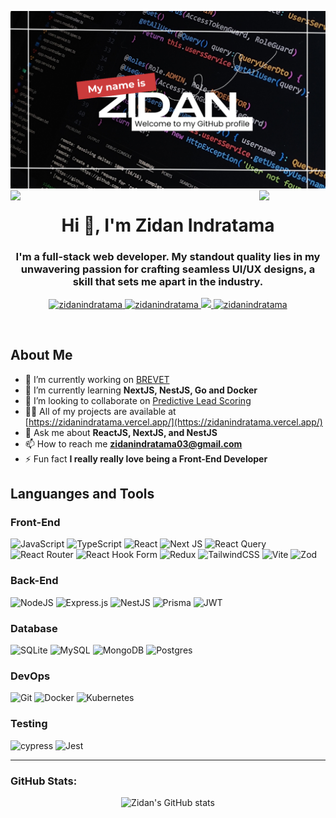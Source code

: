![logo](banner.png)
<img align="left" src="https://user-images.githubusercontent.com/65187002/144930161-2f783401-8d27-4fdf-a2f7-cc0ba32f1f1f.gif" width="21%" style="display:inline;"><img align="right" src="https://user-images.githubusercontent.com/65187002/144930161-2f783401-8d27-4fdf-a2f7-cc0ba32f1f1f.gif" width="21%" style="display:inline;">

<h1 align="center">Hi 👋, I'm Zidan Indratama</h1>
<h3 align="center">I'm a full-stack web developer. My standout quality lies in my unwavering passion for crafting seamless UI/UX designs, a skill that sets me apart in the industry.</h3>

<p align="center">
 <a href="https://zidanindratama.vercel.app/" target="blank">
  <img src="https://img.shields.io/badge/Website-DC143C?style=for-the-badge&logo=medium&logoColor=white" alt="zidanindratama" />
 </a>
 <a href="https://linkedin.com/in/zidan-indratama" target="_blank">
  <img src="https://img.shields.io/badge/LinkedIn-0077B5?style=for-the-badge&logo=linkedin&logoColor=white" alt="zidanindratama"/>
 </a>
 <a href="https://twitter.com/zidanindratama" target="_blank">
  <img src="https://img.shields.io/badge/Twitter-1DA1F2?style=for-the-badge&logo=twitter&logoColor=white" />
 </a>
 <a href="https://instagram.com/zidanindratama" target="_blank">
  <img src="https://img.shields.io/badge/Instagram-fe4164?style=for-the-badge&logo=instagram&logoColor=white" alt="zidanindratama" />
 </a> 
</p>
<br />

## About Me

- 🔭 I’m currently working on [BREVET](https://tax-center-brevet-gunadarma.vercel.app/)
- 🌱 I’m currently learning **NextJS, NestJS, Go and Docker**
- 👯 I’m looking to collaborate on [Predictive Lead Scoring](https://github.com/zidanindratama/fe-predictive-lead-scoring)
- 👨‍💻 All of my projects are available at [https://zidanindratama.vercel.app/](https://zidanindratama.vercel.app/)
- 💬 Ask me about **ReactJS, NextJS, and NestJS**
- 📫 How to reach me **zidanindratama03@gmail.com**
- ⚡ Fun fact **I really really love being a Front-End Developer**

## Languanges and Tools

### Front-End

![JavaScript](https://img.shields.io/badge/javascript-%23323330.svg?style=for-the-badge&logo=javascript&logoColor=%23F7DF1E)
![TypeScript](https://img.shields.io/badge/typescript-%23007ACC.svg?style=for-the-badge&logo=typescript&logoColor=white)
![React](https://img.shields.io/badge/react-%2320232a.svg?style=for-the-badge&logo=react&logoColor=%2361DAFB)
![Next JS](https://img.shields.io/badge/Next-black?style=for-the-badge&logo=next.js&logoColor=white)
![React Query](https://img.shields.io/badge/-React%20Query-FF4154?style=for-the-badge&logo=react%20query&logoColor=white)
![React Router](https://img.shields.io/badge/React_Router-CA4245?style=for-the-badge&logo=react-router&logoColor=white)
![React Hook Form](https://img.shields.io/badge/React%20Hook%20Form-%23EC5990.svg?style=for-the-badge&logo=reacthookform&logoColor=white)
![Redux](https://img.shields.io/badge/redux-%23593d88.svg?style=for-the-badge&logo=redux&logoColor=white)
![TailwindCSS](https://img.shields.io/badge/tailwindcss-%2338B2AC.svg?style=for-the-badge&logo=tailwind-css&logoColor=white)
![Vite](https://img.shields.io/badge/vite-%23646CFF.svg?style=for-the-badge&logo=vite&logoColor=white)
![Zod](https://img.shields.io/badge/zod-%233068b7.svg?style=for-the-badge&logo=zod&logoColor=white)

### Back-End

![NodeJS](https://img.shields.io/badge/node.js-6DA55F?style=for-the-badge&logo=node.js&logoColor=white)
![Express.js](https://img.shields.io/badge/express.js-%23404d59.svg?style=for-the-badge&logo=express&logoColor=%2361DAFB)
![NestJS](https://img.shields.io/badge/nestjs-%23E0234E.svg?style=for-the-badge&logo=nestjs&logoColor=white)
![Prisma](https://img.shields.io/badge/Prisma-3982CE?style=for-the-badge&logo=Prisma&logoColor=white)
![JWT](https://img.shields.io/badge/JWT-black?style=for-the-badge&logo=JSON%20web%20tokens)

### Database

![SQLite](https://img.shields.io/badge/sqlite-%2307405e.svg?style=for-the-badge&logo=sqlite&logoColor=white)
![MySQL](https://img.shields.io/badge/mysql-4479A1.svg?style=for-the-badge&logo=mysql&logoColor=white)
![MongoDB](https://img.shields.io/badge/MongoDB-%234ea94b.svg?style=for-the-badge&logo=mongodb&logoColor=white)
![Postgres](https://img.shields.io/badge/postgres-%23316192.svg?style=for-the-badge&logo=postgresql&logoColor=white)

### DevOps

![Git](https://img.shields.io/badge/git-%23F05033.svg?style=for-the-badge&logo=git&logoColor=white)
![Docker](https://img.shields.io/badge/docker-%230db7ed.svg?style=for-the-badge&logo=docker&logoColor=white)
![Kubernetes](https://img.shields.io/badge/kubernetes-%23326ce5.svg?style=for-the-badge&logo=kubernetes&logoColor=white)

### Testing

![cypress](https://img.shields.io/badge/-cypress-%23E5E5E5?style=for-the-badge&logo=cypress&logoColor=058a5e)
![Jest](https://img.shields.io/badge/-jest-%23C21325?style=for-the-badge&logo=jest&logoColor=white)

---

<h3 align="left">GitHub Stats:</h3>
<div align="center">
 
![Zidan's GitHub stats](https://github-readme-stats.vercel.app/api?username=zidanindratama\&rank_icon=github)

</div>
